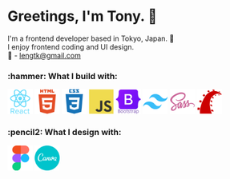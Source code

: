 <head>
<link rel="stylesheet" href="https://cdn.jsdelivr.net/gh/devicons/devicon@latest/devicon.min.css">
</head>

<h1>Greetings, I'm Tony. 👋</h1>

I'm a frontend developer based in Tokyo, Japan. :japan:
<br>
I enjoy frontend coding and UI design.
<br>
:email: - <a href="mailto:lengtk@gmail.com">lengtk@gmail.com</a>

<h3>:hammer: What I build with:</h3>
<div display=flex>
  <img width=50 height=50 src=https://github.com/devicons/devicon/blob/master/icons/react/react-original-wordmark.svg>
  <img width=50 height=50 src=https://github.com/devicons/devicon/blob/master/icons/html5/html5-plain-wordmark.svg>
  <img width=50 height=50 src=https://github.com/devicons/devicon/blob/master/icons/css3/css3-plain-wordmark.svg>
  <img width=50 height=50 src=https://github.com/devicons/devicon/blob/master/icons/javascript/javascript-original.svg>
  <img width=50 height=50 src=https://github.com/devicons/devicon/blob/master/icons/bootstrap/bootstrap-original-wordmark.svg>
  <img width=50 height=50 src=https://github.com/devicons/devicon/blob/master/icons/tailwindcss/tailwindcss-plain.svg>
  <img width=50 height=50 src=https://github.com/devicons/devicon/blob/master/icons/sass/sass-original.svg>
  <img width=50 height=50 src=https://github.com/devicons/devicon/blob/master/icons/rails/rails-plain.svg>
<div>
<h3>:pencil2: What I design with:</h3>
  <div display=flex>
  <img width=50 height=50 src=https://github.com/devicons/devicon/blob/master/icons/figma/figma-original.svg>
  <img width=50 height=50 src=https://github.com/devicons/devicon/blob/master/icons/canva/canva-original.svg>
<div>
<!--
**Tony-Leng/Tony-Leng** is a ✨ _special_ ✨ repository because its `README.md` (this file) appears on your GitHub profile.

Here are some ideas to get you started:

- 🔭 I’m currently working on ...
- 🌱 I’m currently learning ...
- 👯 I’m looking to collaborate on ...
- 🤔 I’m looking for help with ...
- 💬 Ask me about ...
- 📫 How to reach me: ...
- 😄 Pronouns: ...
- ⚡ Fun fact: ...
-->
